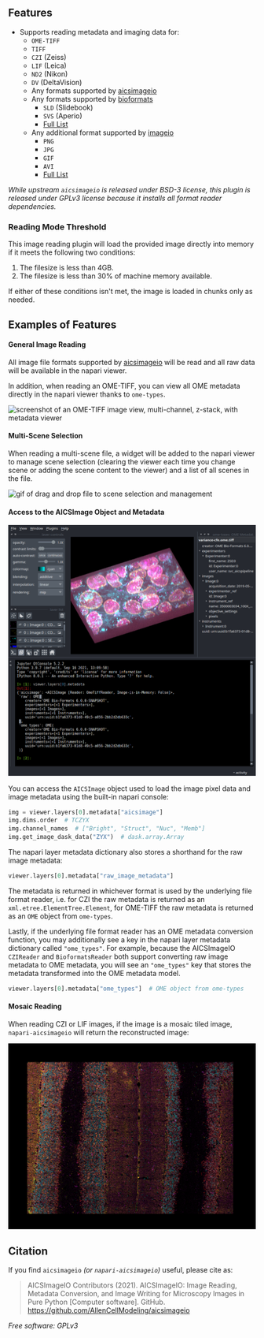 ## Features

-   Supports reading metadata and imaging data for:
    -   `OME-TIFF`
    -   `TIFF`
    -   `CZI` (Zeiss)
    -   `LIF` (Leica)
    -   `ND2` (Nikon)
    -   `DV` (DeltaVision)
    -   Any formats supported by [aicsimageio](https://github.com/AllenCellModeling/aicsimageio)
    -   Any formats supported by [bioformats](https://github.com/tlambert03/bioformats_jar)
        -   `SLD` (Slidebook)
        -   `SVS` (Aperio)
        -   [Full List](https://docs.openmicroscopy.org/bio-formats/6.5.1/supported-formats.html)
    -   Any additional format supported by [imageio](https://github.com/imageio/imageio)
        -   `PNG`
        -   `JPG`
        -   `GIF`
        -   `AVI`
        -   [Full List](https://imageio.readthedocs.io/en/v2.4.1/formats.html)

_While upstream `aicsimageio` is released under BSD-3 license, this plugin is released under GPLv3 license because it installs all format reader dependencies._

### Reading Mode Threshold

This image reading plugin will load the provided image directly into memory if it meets
the following two conditions:

1. The filesize is less than 4GB.
2. The filesize is less than 30% of machine memory available.

If either of these conditions isn't met, the image is loaded in chunks only as needed.

## Examples of Features

#### General Image Reading

All image file formats supported by
[aicsimageio](https://github.com/AllenCellModeling/aicsimageio) will be read and all
raw data will be available in the napari viewer.

In addition, when reading an OME-TIFF, you can view all OME metadata directly in the
napari viewer thanks to `ome-types`.

![screenshot of an OME-TIFF image view, multi-channel, z-stack, with metadata viewer](https://raw.githubusercontent.com/AllenCellModeling/napari-aicsimageio/main/images/ome-tiff-with-metadata-viewer.png)

#### Multi-Scene Selection

When reading a multi-scene file, a widget will be added to the napari viewer to manage
scene selection (clearing the viewer each time you change scene or adding the
scene content to the viewer) and a list of all scenes in the file.

![gif of drag and drop file to scene selection and management](https://raw.githubusercontent.com/AllenCellModeling/napari-aicsimageio/main/images/scene-selection.gif)

#### Access to the AICSImage Object and Metadata

![napari viewer with console open showing `viewer.layers[0].metadata`](https://raw.githubusercontent.com/AllenCellModeling/napari-aicsimageio/main/images/console-access.png)

You can access the `AICSImage` object used to load the image pixel data and
image metadata using the built-in napari console:

```python
img = viewer.layers[0].metadata["aicsimage"]
img.dims.order  # TCZYX
img.channel_names  # ["Bright", "Struct", "Nuc", "Memb"]
img.get_image_dask_data("ZYX")  # dask.array.Array
```

The napari layer metadata dictionary also stores a shorthand
for the raw image metadata:

```python
viewer.layers[0].metadata["raw_image_metadata"]
```

The metadata is returned in whichever format is used by the underlying
file format reader, i.e. for CZI the raw metadata is returned as
an `xml.etree.ElementTree.Element`, for OME-TIFF the raw metadata is returned
as an `OME` object from `ome-types`.

Lastly, if the underlying file format reader has an OME metadata conversion function,
you may additionally see a key in the napari layer metadata dictionary
called `"ome_types"`. For example, because the AICSImageIO
`CZIReader` and `BioformatsReader` both support converting raw image metadata
to OME metadata, you will see an `"ome_types"` key that stores the metadata transformed
into the OME metadata model.

```python
viewer.layers[0].metadata["ome_types"]  # OME object from ome-types
```

#### Mosaic Reading

When reading CZI or LIF images, if the image is a mosaic tiled image, `napari-aicsimageio`
will return the reconstructed image:

![screenshot of a reconstructed / restitched mosaic tile LIF](https://raw.githubusercontent.com/AllenCellModeling/napari-aicsimageio/main/images/tiled-lif.png)

## Citation

If you find `aicsimageio` _(or `napari-aicsimageio`)_ useful, please cite as:

> AICSImageIO Contributors (2021). AICSImageIO: Image Reading, Metadata Conversion, and Image Writing for Microscopy Images in Pure Python [Computer software]. GitHub. https://github.com/AllenCellModeling/aicsimageio

_Free software: GPLv3_
